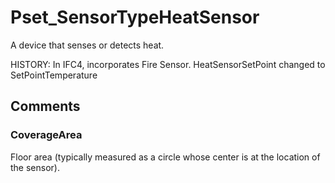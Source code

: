 # Pset_SensorTypeHeatSensor

A device that senses or detects heat.
<!-- end of short definition -->

 HISTORY: In IFC4, incorporates Fire Sensor. HeatSensorSetPoint changed to SetPointTemperature


## Comments

### CoverageArea

Floor area (typically measured as a circle whose center is at the location of the sensor).

